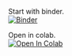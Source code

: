 Start with binder.  
[![Binder](https://mybinder.org/badge_logo.svg)](https://mybinder.org/v2/gh/Chibikuri/CHSH_ex/master)

Open in colab.  
[![Open In Colab](https://colab.research.google.com/assets/colab-badge.svg)](https://drive.google.com/file/d/1li0IxLwDanXFZhbT5F14wWZ5o-yjB6Y2/view?usp=sharing)